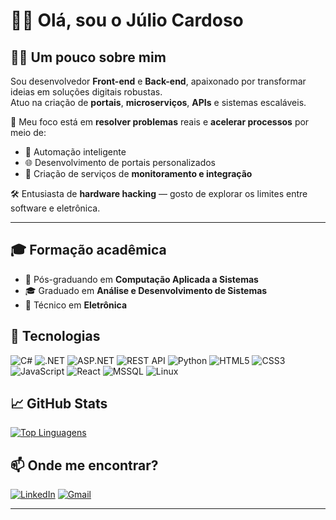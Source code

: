 # 🙋‍♂️ Olá, sou o Júlio Cardoso

## 👨‍💻 Um pouco sobre mim

Sou desenvolvedor **Front-end** e **Back-end**, apaixonado por transformar ideias em soluções digitais robustas.  
Atuo na criação de **portais**, **microserviços**, **APIs** e sistemas escaláveis.

🚀 Meu foco está em **resolver problemas** reais e **acelerar processos** por meio de:
- 🔧 Automação inteligente  
- 🌐 Desenvolvimento de portais personalizados  
- 📡 Criação de serviços de **monitoramento e integração**

🛠️ Entusiasta de **hardware hacking** — gosto de explorar os limites entre software e eletrônica.

---

## 🎓 Formação acadêmica

- 📘 Pós-graduando em **Computação Aplicada a Sistemas**
- 🎓 Graduado em **Análise e Desenvolvimento de Sistemas**
- 🧰 Técnico em **Eletrônica**

## 🚀 Tecnologias

![C#](https://img.shields.io/badge/-C%23-239120?style=flat&logo=c-sharp&logoColor=white)
![.NET](https://img.shields.io/badge/-.NET-512BD4?style=flat&logo=dotnet&logoColor=white)
![ASP.NET](https://img.shields.io/badge/-ASP.NET-5C2D91?style=flat&logo=dotnet&logoColor=white)
![REST API](https://img.shields.io/badge/-REST--API-6DB33F?style=flat&logo=swagger&logoColor=white)
![Python](https://img.shields.io/badge/-Python-3776AB?style=flat&logo=python&logoColor=white)
![HTML5](https://img.shields.io/badge/-HTML5-E34F26?style=flat&logo=html5&logoColor=white)
![CSS3](https://img.shields.io/badge/-CSS3-1572B6?style=flat&logo=css3)
![JavaScript](https://img.shields.io/badge/-JavaScript-F7DF1E?style=flat&logo=javascript&logoColor=black)
![React](https://img.shields.io/badge/-React-61DAFB?style=flat&logo=react&logoColor=black)
![MSSQL](https://img.shields.io/badge/-MSSQL-CC2927?style=flat&logo=microsoft-sql-server&logoColor=white)
![Linux](https://img.shields.io/badge/-Linux-FCC624?style=flat&logo=linux&logoColor=black)


## 📈 GitHub Stats

[![Top Linguagens](https://github-readme-stats.vercel.app/api/top-langs/?username=juliocardosod&layout=compact&theme=tokyonight)](https://github.com/anuraghazra/github-readme-stats)

## 📫 Onde me encontrar?

[![LinkedIn](https://img.shields.io/badge/linkedin-%230077B5.svg?style=for-the-badge&logo=linkedin&logoColor=white)](https://linkedin.com/in/júlio-melo-2bb028102)
[![Gmail](https://img.shields.io/badge/Gmail-D14836?style=for-the-badge&logo=gmail&logoColor=white)](mailto:juliocardosodemelo@gmail.com)




---
